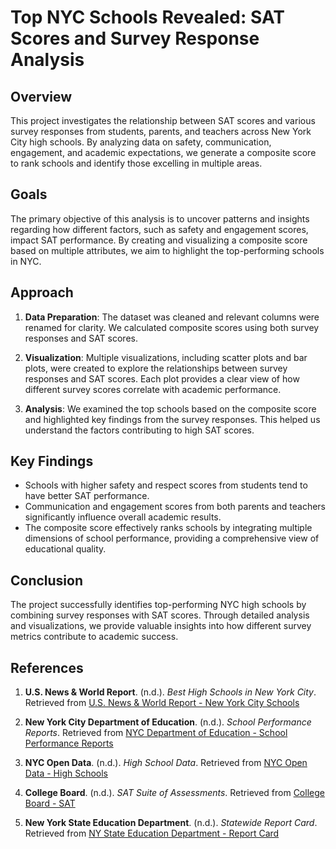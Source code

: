 # Top NYC Schools Revealed: SAT Scores and Survey Response Analysis

## Overview

This project investigates the relationship between SAT scores and various survey responses from students, parents, and teachers across New York City high schools. By analyzing data on safety, communication, engagement, and academic expectations, we generate a composite score to rank schools and identify those excelling in multiple areas.

## Goals

The primary objective of this analysis is to uncover patterns and insights regarding how different factors, such as safety and engagement scores, impact SAT performance. By creating and visualizing a composite score based on multiple attributes, we aim to highlight the top-performing schools in NYC.

## Approach

1. **Data Preparation**: The dataset was cleaned and relevant columns were renamed for clarity. We calculated composite scores using both survey responses and SAT scores.
   
2. **Visualization**: Multiple visualizations, including scatter plots and bar plots, were created to explore the relationships between survey responses and SAT scores. Each plot provides a clear view of how different survey scores correlate with academic performance.

3. **Analysis**: We examined the top schools based on the composite score and highlighted key findings from the survey responses. This helped us understand the factors contributing to high SAT scores.

## Key Findings

- Schools with higher safety and respect scores from students tend to have better SAT performance.
- Communication and engagement scores from both parents and teachers significantly influence overall academic results.
- The composite score effectively ranks schools by integrating multiple dimensions of school performance, providing a comprehensive view of educational quality.

## Conclusion

The project successfully identifies top-performing NYC high schools by combining survey responses with SAT scores. Through detailed analysis and visualizations, we provide valuable insights into how different survey metrics contribute to academic success.

## References

1. **U.S. News & World Report**. (n.d.). *Best High Schools in New York City*. Retrieved from [U.S. News & World Report - New York City Schools](https://www.usnews.com/education/best-high-schools/new-york/districts/new-york-city-public-schools)

2. **New York City Department of Education**. (n.d.). *School Performance Reports*. Retrieved from [NYC Department of Education - School Performance Reports](https://www.schools.nyc.gov/about-us/reports/school-performance-reports)

3. **NYC Open Data**. (n.d.). *High School Data*. Retrieved from [NYC Open Data - High Schools](https://opendata.cityofnewyork.us/data/)

4. **College Board**. (n.d.). *SAT Suite of Assessments*. Retrieved from [College Board - SAT](https://collegereadiness.collegeboard.org/sat)

5. **New York State Education Department**. (n.d.). *Statewide Report Card*. Retrieved from [NY State Education Department - Report Card](http://reportcards.nysed.gov/)
